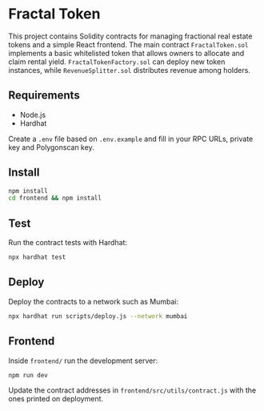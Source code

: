 # Fractal Token

This project contains Solidity contracts for managing fractional real estate tokens and a simple React frontend. The main contract `FractalToken.sol` implements a basic whitelisted token that allows owners to allocate and claim rental yield. `FractalTokenFactory.sol` can deploy new token instances, while `RevenueSplitter.sol` distributes revenue among holders.

## Requirements

- Node.js
- Hardhat

Create a `.env` file based on `.env.example` and fill in your RPC URLs, private key and Polygonscan key.

## Install

```bash
npm install
cd frontend && npm install
```

## Test

Run the contract tests with Hardhat:

```bash
npx hardhat test
```

## Deploy

Deploy the contracts to a network such as Mumbai:

```bash
npx hardhat run scripts/deploy.js --network mumbai
```

## Frontend

Inside `frontend/` run the development server:

```bash
npm run dev
```

Update the contract addresses in `frontend/src/utils/contract.js` with the ones printed on deployment.
